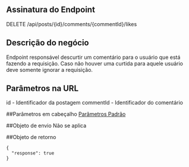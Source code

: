 ## Assinatura do Endpoint

DELETE /api/posts/{id}/comments/{commentId}/likes

## Descrição do negócio
Endpoint responsável descurtir um comentário para o usuário que está fazendo a requisição. Caso não houver uma curtida para aquele usuário deve somente ignorar a requisição.

## Parâmetros na URL
id - Identificador da postagem
commentId - Identificador do comentário

##Parâmetros em cabeçalho
[Parâmetros Padrão](/API-\(Endpoints\)/Parâmetros-Padrão)

##Objeto de envio
Não se aplica

##Objeto de retorno

```
{
  "response": true
}
```